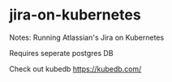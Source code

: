 # jira-on-kubernetes

Notes: Running Atlassian's Jira on Kubernetes

Requires seperate postgres DB

Check out kubedb https://kubedb.com/
